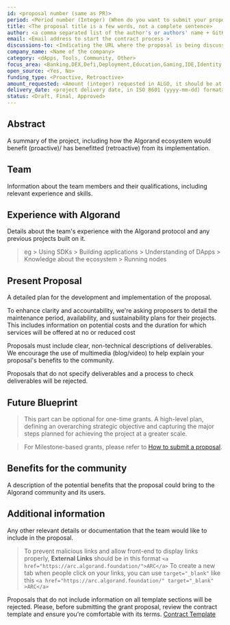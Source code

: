 ```yaml
---
id: <proposal number (same as PR)>
period: <Period number (Integer) (When do you want to submit your proposal)>
title: <The proposal title is a few words, not a complete sentence>
author: <a comma separated list of the author's or authors' name + GitHub username (in parenthesis), or name and email (in angle brackets).  Example, FirstName LastName (@GitHubUsername), FirstName LastName <foo@bar.com>, FirstName (@GitHubUsername) and GitHubUsername (@GitHubUsername)>
email: <Email address to start the contract process >
discussions-to: <Indicating the URL where the proposal is being discussed>
company_name: <Name of the company>
category: <dApps, Tools, Community, Other>
focus_area: <Banking,DEX,Defi,Deployment,Education,Gaming,IDE,Identity,Libraries,Metaverse,Monitoring,Node,NFT,Oracle,Social,Storage,Teal,User Onboarding,Wallet, Other>
open_source: <Yes, No>
funding_type: <Proactive, Retroactive>
amount_requested: <Amount (integer) requested in ALGO, it should be at least 10000>
delivery_date: <project delivery date, in ISO 8601 (yyyy-mm-dd) format>
status: <Draft, Final, Approved>
---
```


## Abstract
A summary of the project, including how the Algorand ecosystem would benefit  (proactive)/ has benefitted (retroactive) from its implementation.

## Team
Information about the team members and their qualifications, including relevant experience and skills.

## Experience with Algorand
Details about the team's experience with the Algorand protocol and any previous projects built on it.
> eg
    > Using SDKs 
    > Building applications
    > Understanding of DApps
    > Knowledge about the ecosystem
    > Running nodes

## Present Proposal
A detailed plan for the development and implementation of the proposal.

To enhance clarity and accountability, we're asking proposers to detail the maintenance period, availability, and sustainability plans for their projects. This includes information on potential costs and the duration for which services will be offered at no or reduced cost

Proposals must include clear, non-technical descriptions of deliverables. We encourage the use of multimedia (blog/video) to help explain your proposal's benefits to the community. 

Proposals that do not specify deliverables and a process to check deliverables will be rejected.

## Future Blueprint
> This part can be optional for one-time grants.
A high-level plan, defining an overarching strategic objective and capturing the major steps planned for achieving the project at a greater scale.

> For Milestone-based grants, please refer to <a href="https://github.com/algorandfoundation/ARCs/blob/main/ARCs/arc-0034.md#submit-a-proposal"> How to submit a proposal</a>.

## Benefits for the community
A description of the potential benefits that the proposal could bring to the Algorand community and its users.

## Additional information
Any other relevant details or documentation that the team would like to include in the proposal.
> To prevent malicious links and allow front-end to display links properly, **External Links** should be in this format `<a href="https://arc.algorand.foundation/">ARC</a>`
> To create a new tab when people click on your links, you can use `target="_blank"` like this `<a href="https://arc.algorand.foundation/" target="_blank" >ARC</a>`

Proposals that do not include information on all template sections will be rejected.
Please, before submitting the grant proposal, review the contract template and ensure you're comfortable with its terms.  <a href="https://drive.google.com/file/d/1bf8sIu6gohU6FvKtEiXLZ5oMd4a1ySdu/view?usp=sharing">Contract Template</a> 
